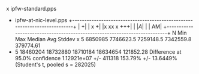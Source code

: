 x ipfw-standard.pps
+ ipfw-at-nic-level.pps
+--------------------------------------------------------------------------+
|                                                                         +|
|     x                                                                   +|
|x xx x                                                                 +++|
| |_A_|                                                                    |
|                                                                        AM|
+--------------------------------------------------------------------------+
    N           Min           Max        Median           Avg        Stddev
x   5       6850985     7746623.5     7259148.5     7342559.8     379774.61
+   5      18460204      18732880      18710184      18634654     121852.28
Difference at 95.0% confidence
	1.12921e+07 +/- 411318
	153.79% +/- 13.6449%
	(Student's t, pooled s = 282025)
